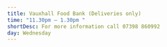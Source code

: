 ```yaml
---
title: Vauxhall Food Bank (Deliveries only)
time: "11.30pm – 1.30pm "
shortDesc: For more information call 07398 860992
day: Wednesday
---
```

